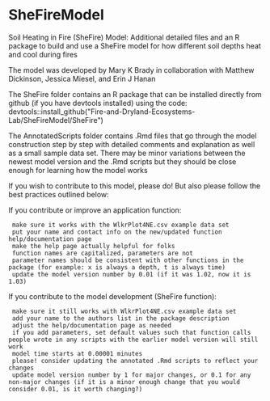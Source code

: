 # SheFireModel

Soil Heating in Fire (SheFire) Model:  Additional detailed files and an R package to build and use a SheFire model for how different soil depths heat and cool during fires

The model was developed by Mary K Brady in collaboration with Matthew Dickinson, Jessica Miesel, and Erin J Hanan

The SheFire folder contains an R package that can be installed directly from github (if you have devtools installed) using the code: devtools::install_github("Fire-and-Dryland-Ecosystems-Lab/SheFireModel/SheFire")

The AnnotatedScripts folder contains .Rmd files that go through the model construction step by step with detailed comments and explanation as well as a small sample data set. There may be minor variations between the newest model version and the .Rmd scripts but they should be close enough for learning how the model works


If you wish to contribute to this model, please do! But also please follow the best practices outlined below:

If you contribute or improve an application function:

     make sure it works with the WlkrPlot4NE.csv example data set
     put your name and contact info on the new/updated function help/documentation page
     make the help page actually helpful for folks
     function names are capitalized, parameters are not
     parameter names should be consistent with other functions in the package (for example: x is always a depth, t is always time)
     update the model version number by 0.01 (if it was 1.02, now it is 1.03)
     
If you contribute to the model development (SheFire function):

     make sure it still works with WlkrPlot4NE.csv example data set
     add your name to the authors list in the package description 
     adjust the help/documentation page as needed
     if you add parameters, set default values such that function calls people wrote in any scripts with the earlier model version will still work
     model time starts at 0.00001 minutes
     please! consider updating the annotated .Rmd scripts to reflect your changes
     update model version number by 1 for major changes, or 0.1 for any non-major changes (if it is a minor enough change that you would consider 0.01, is it worth changing?)
